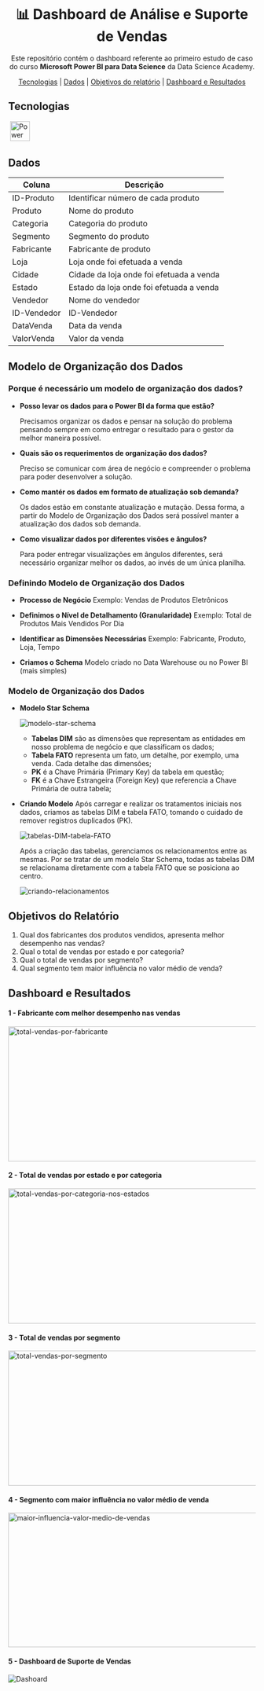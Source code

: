 <h1 align="center"> &#128202; Dashboard de Análise e Suporte de Vendas </h1>

<p align="center">Este repositório contém o dashboard referente ao primeiro estudo de caso do curso <strong>Microsoft Power BI para Data Science</strong> da Data Science Academy.<p>
<p align="center">



<p align="center">
    <a href="##Tecnologias">Tecnologias</a> |
    <a href="##Dados">Dados</a> |
    <a href="##Objetivos do relatório">Objetivos do relatório</a> |
    <a href="##Dashboard e Resultados">Dashboard e Resultados</a> 
</p>



## Tecnologias

<p style='margin: 16px 4px 32px;'>
    <a href="https://powerbi.microsoft.com/pt-br/" target="_blank" rel="noreferrer">
        <img src="https://github.com/Vinicius999/Dashboard-de-Vendas/blob/main/images/Power-BI.png" alt="Power BI" width="40" height="40" />
    </a>



## Dados

| Coluna      | Descrição                                |
| ----------- | ---------------------------------------- |
| ID-Produto  | Identificar número de cada produto       |
| Produto     | Nome do produto                          |
| Categoria   | Categoria do produto                     |
| Segmento    | Segmento do produto                      |
| Fabricante  | Fabricante de produto                    |
| Loja        | Loja onde foi efetuada a venda           |
| Cidade      | Cidade da loja onde foi efetuada a venda |
| Estado      | Estado da loja onde foi efetuada a venda |
| Vendedor    | Nome do vendedor                         |
| ID-Vendedor | ID-Vendedor                              |
| DataVenda   | Data da venda                            |
| ValorVenda  | Valor da venda                           |



## Modelo de Organização dos Dados

### Porque é necessário um modelo de organização dos dados?

- **Posso levar os dados para o Power BI da forma que estão?**

  Precisamos organizar os dados e pensar na solução do problema pensando sempre em como entregar o resultado para o gestor da melhor maneira possível.

- **Quais são os requerimentos de organização dos dados?**

  Preciso se comunicar com área de negócio e compreender o problema para poder desenvolver a solução.

- **Como mantér os dados em formato de atualização sob demanda?**

  Os dados estão em constante atualização e mutação. Dessa forma, a partir do Modelo de Organização dos Dados será possível manter a atualização dos dados sob demanda.

- **Como visualizar dados por diferentes visões e ângulos?** 

  Para poder entregar visualizações em ângulos diferentes, será necessário organizar melhor os dados, ao invés de um única planilha.


### Definindo Modelo de Organização dos Dados

- **Processo de Negócio**
Exemplo: Vendas de Produtos Eletrônicos

- **Definimos o Nível de Detalhamento (Granularidade)**
Exemplo: Total de Produtos Mais Vendidos Por Dia

- **Identificar as Dimensões Necessárias**
Exemplo: Fabricante, Produto, Loja, Tempo

- **Criamos o Schema**
Modelo criado no Data Warehouse ou no Power BI (mais simples)


### Modelo de Organização dos Dados

- **Modelo Star Schema**
	
	<p>
		<img src="https://github.com/Vinicius999/Dashboard-Suporte-de-Vendas/blob/main/images/modelo-star-schema.png" alt="modelo-star-schema" />
	</p>
	
	
	- **Tabelas DIM** são as dimensões que representam as entidades em nosso
	problema de negócio e que classificam os dados;
	- **Tabela FATO** representa um fato, um detalhe, por exemplo, uma venda.
	Cada detalhe das dimensões;
	- **PK** é a Chave Primária (Primary Key) da tabela em questão;
	- **FK** é a Chave Estrangeira (Foreign Key) que referencia a Chave Primária
	de outra tabela;
	
- **Criando Modelo**
  Após carregar e realizar os tratamentos iniciais nos dados, criamos as tabelas DIM
  e tabela FATO, tomando o cuidado de remover registros duplicados (PK).

  <p>
  	<img src="https://github.com/Vinicius999/Dashboard-Suporte-de-Vendas/blob/main/images/tabelas-DIM-tabela-FATO.png" alt="tabelas-DIM-tabela-FATO"/>
  </p>

  Após a criação das tabelas, gerenciamos os relacionamentos entre as mesmas. Por 
  se tratar de um modelo Star Schema, todas as tabelas DIM se relacionama diretamente
  com a tabela FATO que se posiciona ao centro.

  <p>
  	<img src="https://github.com/Vinicius999/Dashboard-Suporte-de-Vendas/blob/main/images/criando-relacionamentos.png" alt="criando-relacionamentos" />
  </p>



## Objetivos do Relatório

1. Qual dos fabricantes dos produtos vendidos, apresenta melhor desempenho nas vendas?
2. Qual o total de vendas por estado e por categoria?
3. Qual o total de vendas por segmento? 
4. Qual segmento tem maior influência no valor médio de venda? 



## Dashboard e Resultados

#### 1 - Fabricante com melhor desempenho nas vendas

<p>
	<img src="https://github.com/Vinicius999/Dashboard-Suporte-de-Vendas/blob/main/images/01-total-vendas-por-fabricante.png" alt="total-vendas-por-fabricante"  width="611px" height="275px"/>
</p>




#### 2 - Total de vendas por estado e por categoria

<p>
	<img src="https://github.com/Vinicius999/Dashboard-Suporte-de-Vendas/blob/main/images/02-total-vendas-por-categoria-nos-estados.png" alt="total-vendas-por-categoria-nos-estados" width="612" height="275" />
</p>




#### 3 - Total de vendas por segmento

<p>
	<img src="https://github.com/Vinicius999/Dashboard-Suporte-de-Vendas/blob/main/images/03-total-vendas-por-segmento.png" alt="total-vendas-por-segmento" width="612" height="275" />
</p>




#### 4 - Segmento com maior influência no valor médio de venda

<p>
	<img src="https://github.com/Vinicius999/Dashboard-Suporte-de-Vendas/blob/main/images/04-maior-influencia-valor-medio-de-vendas.png" alt="maior-influencia-valor-medio-de-vendas" width="611" height="274" />
</p>






#### 5 - Dashboard de Suporte de Vendas

<p style="margin: 0px 0px;">
    <img src="https://github.com/Vinicius999/Dashboard-Suporte-de-Vendas/blob/main/images/00-Dashoard.png" alt="Dashoard"/>
    </a>
</p>
